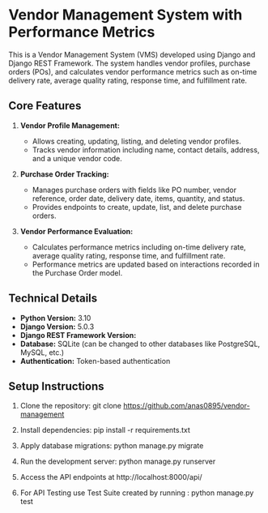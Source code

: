# Vendor Management System with Performance Metrics

This is a Vendor Management System (VMS) developed using Django and Django REST Framework. The system handles vendor profiles, purchase orders (POs), and calculates vendor performance metrics such as on-time delivery rate, average quality rating, response time, and fulfillment rate.

## Core Features

1. **Vendor Profile Management:**
   - Allows creating, updating, listing, and deleting vendor profiles.
   - Tracks vendor information including name, contact details, address, and a unique vendor code.

2. **Purchase Order Tracking:**
   - Manages purchase orders with fields like PO number, vendor reference, order date, delivery date, items, quantity, and status.
   - Provides endpoints to create, update, list, and delete purchase orders.

3. **Vendor Performance Evaluation:**
   - Calculates performance metrics including on-time delivery rate, average quality rating, response time, and fulfillment rate.
   - Performance metrics are updated based on interactions recorded in the Purchase Order model.

## Technical Details

- **Python Version:** 3.10
- **Django Version:** 5.0.3
- **Django REST Framework Version:** 
- **Database:** SQLite (can be changed to other databases like PostgreSQL, MySQL, etc.)
- **Authentication:** Token-based authentication

## Setup Instructions

1. Clone the repository:
   git clone https://github.com/anas0895/vendor-management

2. Install dependencies:
    pip install -r requirements.txt

3. Apply database migrations:
    python manage.py migrate

4. Run the development server:
    python manage.py runserver

5. Access the API endpoints at http://localhost:8000/api/


6. For API Testing use Test Suite created by running : python manage.py test